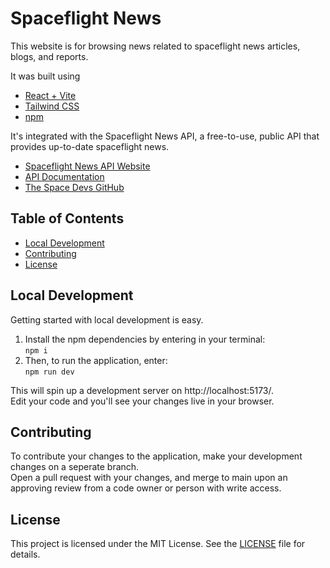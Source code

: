 # Spaceflight News

This website is for browsing news related to spaceflight news articles, blogs, and reports. 

It was built using
* [React + Vite](https://vitejs.dev/)
* [Tailwind CSS](https://tailwindcss.com/)
* [npm](https://docs.npmjs.com/)

It's integrated with the Spaceflight News API, a free-to-use, public API that provides up-to-date spaceflight news.
* [Spaceflight News API Website](https://spaceflightnewsapi.net/)
* [API Documentation](https://api.spaceflightnewsapi.net/v4/docs/)
* [The Space Devs GitHub](https://github.com/TheSpaceDevs)

## Table of Contents
* [Local Development](#local-development)
* [Contributing](#contributing)
* [License](#license)

## Local Development
Getting started with local development is easy.  
1. Install the npm dependencies by entering in your terminal:   
`npm i`  
2. Then, to run the application, enter:  
  `npm run dev`

This will spin up a development server on http://localhost:5173/.  
Edit your code and you'll see your changes live in your browser.

## Contributing
To contribute your changes to the application, make your development changes on a seperate branch.    
Open a pull request with your changes, and merge to main upon an approving review from a code owner or person with write access.

## License
This project is licensed under the MIT License. See the [LICENSE](LISCENSE) file for details. 
